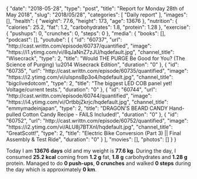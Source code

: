 {
    "date": "2018-05-28",
    "type": "post",
    "title": "Report for Monday 28th of May 2018",
    "slug": "2018\/05\/28",
    "categories": [
        "Daily report"
    ],
    "images": [],
    "health": {
        "weight": 77.6,
        "height": 173,
        "age": 13676
    },
    "nutrition": {
        "calories": 25.2,
        "fat": 1.2,
        "carbohydrates": 1.8,
        "protein": 1.28
    },
    "exercise": {
        "pushups": 0,
        "crunches": 0,
        "steps": 0
    },
    "media": {
        "books": [],
        "podcast": [],
        "youtube": [
            {
                "id": "60737",
                "url": "http:\/\/cast.writtn.com\/episode\/60737\/quantified",
                "image": "https:\/\/i1.ytimg.com\/vi\/8qJaNnZ7zJU\/hqdefault.jpg",
                "channel_title": "Wisecrack",
                "type": 2,
                "title": "Would THE PURGE Be Good for You? (The Science of Purging) \u2014 Wisecrack Edition",
                "duration": "0"
            },
            {
                "id": "60735",
                "url": "http:\/\/cast.writtn.com\/episode\/60735\/quantified",
                "image": "https:\/\/i2.ytimg.com\/vi\/uIspnsBp3o4\/hqdefault.jpg",
                "channel_title": "bigclivedotcom",
                "type": 2,
                "title": "The biggest LED COB panel yet!  Voltage\/current tests.",
                "duration": "0"
            },
            {
                "id": "60744",
                "url": "http:\/\/cast.writtn.com\/episode\/60744\/quantified",
                "image": "https:\/\/i4.ytimg.com\/vi\/OrtbbjZkrjc\/hqdefault.jpg",
                "channel_title": "emmymadeinjapan",
                "type": 2,
                "title": "DRAGON'S BEARD CANDY Hand-pulled Cotton Candy Recipe - FAILS Included!",
                "duration": "0"
            },
            {
                "id": "60752",
                "url": "http:\/\/cast.writtn.com\/episode\/60752\/quantified",
                "image": "https:\/\/i2.ytimg.com\/vi\/ALU8j7BTXnI\/hqdefault.jpg",
                "channel_title": "GreatScott!",
                "type": 2,
                "title": "Electric Bike Conversion (Part 3) ||  Final Assembly & Test Ride",
                "duration": "0"
            }
        ],
        "movies": [],
        "photos": []
    }
}

Today I am <strong>13676 days</strong> old and my weight is <strong>77.6 kg</strong>. During the day, I consumed <strong>25.2 kcal</strong> coming from <strong>1.2 g</strong> fat, <strong>1.8 g</strong> carbohydrates and <strong>1.28 g</strong> protein. Managed to do <strong>0 push-ups</strong>, <strong>0 crunches</strong> and walked <strong>0 steps</strong> during the day which is approximately <strong>0 km</strong>.